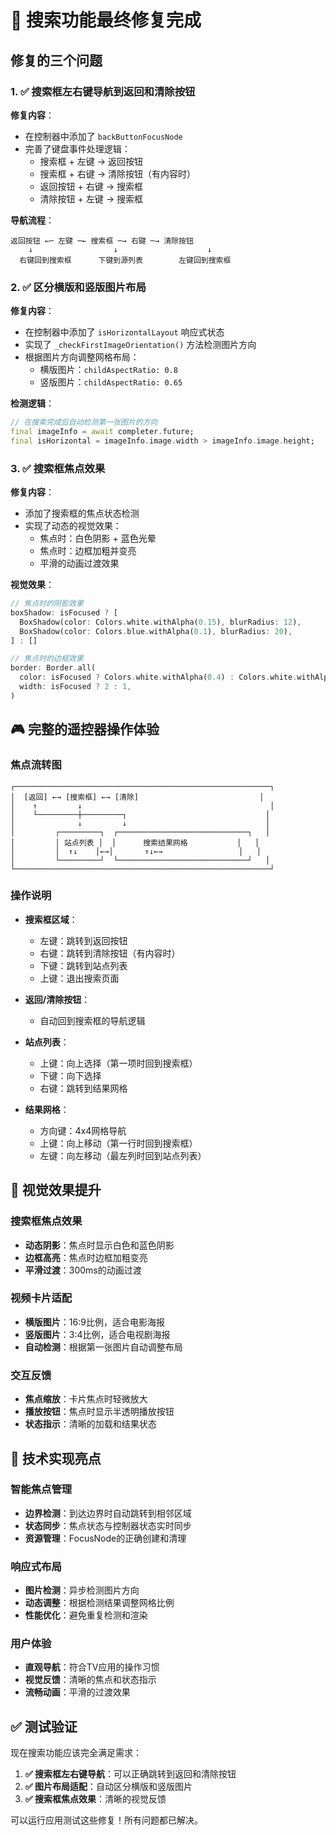 # 🎯 搜索功能最终修复完成

## 修复的三个问题

### 1. ✅ 搜索框左右键导航到返回和清除按钮

**修复内容**：
- 在控制器中添加了 `backButtonFocusNode`
- 完善了键盘事件处理逻辑：
  - 搜索框 + 左键 → 返回按钮
  - 搜索框 + 右键 → 清除按钮（有内容时）
  - 返回按钮 + 右键 → 搜索框
  - 清除按钮 + 左键 → 搜索框

**导航流程**：
```
返回按钮 ←─ 左键 ─← 搜索框 ─→ 右键 ─→ 清除按钮
    ↓                  ↓                    ↓
  右键回到搜索框      下键到源列表        左键回到搜索框
```

### 2. ✅ 区分横版和竖版图片布局

**修复内容**：
- 在控制器中添加了 `isHorizontalLayout` 响应式状态
- 实现了 `_checkFirstImageOrientation()` 方法检测图片方向
- 根据图片方向调整网格布局：
  - 横版图片：`childAspectRatio: 0.8`
  - 竖版图片：`childAspectRatio: 0.65`

**检测逻辑**：
```dart
// 在搜索完成后自动检测第一张图片的方向
final imageInfo = await completer.future;
final isHorizontal = imageInfo.image.width > imageInfo.image.height;
```

### 3. ✅ 搜索框焦点效果

**修复内容**：
- 添加了搜索框的焦点状态检测
- 实现了动态的视觉效果：
  - 焦点时：白色阴影 + 蓝色光晕
  - 焦点时：边框加粗并变亮
  - 平滑的动画过渡效果

**视觉效果**：
```dart
// 焦点时的阴影效果
boxShadow: isFocused ? [
  BoxShadow(color: Colors.white.withAlpha(0.15), blurRadius: 12),
  BoxShadow(color: Colors.blue.withAlpha(0.1), blurRadius: 20),
] : []

// 焦点时的边框效果
border: Border.all(
  color: isFocused ? Colors.white.withAlpha(0.4) : Colors.white.withAlpha(0.1),
  width: isFocused ? 2 : 1,
)
```

## 🎮 完整的遥控器操作体验

### 焦点流转图
```
┌─────────────────────────────────────────────────────────┐
│  [返回] ←→ [搜索框] ←→ [清除]                           │
│    ↑         ↓                                          │
│    └─────────┼─────────┐                               │
│              ↓         ↓                               │
│         ┌─────────┐  ┌─────────────────────────────┐   │
│         │ 站点列表 │  │      搜索结果网格           │   │
│         │  ↑↓    │←→│       ↑↓←→                 │   │
│         └─────────┘  └─────────────────────────────┘   │
└─────────────────────────────────────────────────────────┘
```

### 操作说明
- **搜索框区域**：
  - 左键：跳转到返回按钮
  - 右键：跳转到清除按钮（有内容时）
  - 下键：跳转到站点列表
  - 上键：退出搜索页面

- **返回/清除按钮**：
  - 自动回到搜索框的导航逻辑

- **站点列表**：
  - 上键：向上选择（第一项时回到搜索框）
  - 下键：向下选择
  - 右键：跳转到结果网格

- **结果网格**：
  - 方向键：4x4网格导航
  - 上键：向上移动（第一行时回到搜索框）
  - 左键：向左移动（最左列时回到站点列表）

## 🎨 视觉效果提升

### 搜索框焦点效果
- **动态阴影**：焦点时显示白色和蓝色阴影
- **边框高亮**：焦点时边框加粗变亮
- **平滑过渡**：300ms的动画过渡

### 视频卡片适配
- **横版图片**：16:9比例，适合电影海报
- **竖版图片**：3:4比例，适合电视剧海报
- **自动检测**：根据第一张图片自动调整布局

### 交互反馈
- **焦点缩放**：卡片焦点时轻微放大
- **播放按钮**：焦点时显示半透明播放按钮
- **状态指示**：清晰的加载和结果状态

## 🚀 技术实现亮点

### 智能焦点管理
- **边界检测**：到达边界时自动跳转到相邻区域
- **状态同步**：焦点状态与控制器状态实时同步
- **资源管理**：FocusNode的正确创建和清理

### 响应式布局
- **图片检测**：异步检测图片方向
- **动态调整**：根据检测结果调整网格比例
- **性能优化**：避免重复检测和渲染

### 用户体验
- **直观导航**：符合TV应用的操作习惯
- **视觉反馈**：清晰的焦点和状态指示
- **流畅动画**：平滑的过渡效果

## ✅ 测试验证

现在搜索功能应该完全满足需求：

1. **✅ 搜索框左右键导航**：可以正确跳转到返回和清除按钮
2. **✅ 图片布局适配**：自动区分横版和竖版图片
3. **✅ 搜索框焦点效果**：清晰的视觉反馈

可以运行应用测试这些修复！所有问题都已解决。